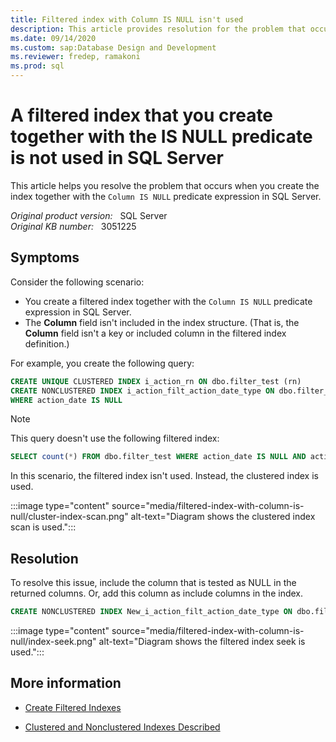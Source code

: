 ```yaml
---
title: Filtered index with Column IS NULL isn't used
description: This article provides resolution for the problem that occurs when you create the filtered index together with the Column IS NULL predicate expression in Microsoft SQL Server.
ms.date: 09/14/2020
ms.custom: sap:Database Design and Development
ms.reviewer: fredep, ramakoni
ms.prod: sql
---
```


# A filtered index that you create together with the IS NULL predicate is not used in SQL Server

This article helps you resolve the problem that occurs when you create the index together with the `Column IS NULL` predicate expression in SQL Server.

_Original product version:_ &nbsp; SQL Server  
_Original KB number:_ &nbsp; 3051225

## Symptoms

Consider the following scenario:

- You create a filtered index together with the `Column IS NULL` predicate expression in SQL Server.
- The **Column** field isn't included in the index structure. (That is, the **Column** field isn't a key or included column in the filtered index definition.)

For example, you create the following query:

```sql
CREATE UNIQUE CLUSTERED INDEX i_action_rn ON dbo.filter_test (rn)
CREATE NONCLUSTERED INDEX i_action_filt_action_date_type ON dbo.filter_test (action_type)
WHERE action_date IS NULL
```

> [!NOTE]
> This query doesn't use the following filtered index:

```sql
SELECT count(*) FROM dbo.filter_test WHERE action_date IS NULL AND action_type=1
```

In this scenario, the filtered index isn't used. Instead, the clustered index is used.

:::image type="content" source="media/filtered-index-with-column-is-null/cluster-index-scan.png" alt-text="Diagram shows the clustered index scan is used.":::

## Resolution

To resolve this issue, include the column that is tested as NULL in the returned columns. Or, add this column as include columns in the index.

```sql
CREATE NONCLUSTERED INDEX New_i_action_filt_action_date_type ON dbo.filter_test (action_type) include (action_date) WHERE action_date IS NULL
```

:::image type="content" source="media/filtered-index-with-column-is-null/index-seek.png" alt-text="Diagram shows the filtered index seek is used.":::

## More information

- [Create Filtered Indexes](/sql/relational-databases/indexes/create-filtered-indexes)

- [Clustered and Nonclustered Indexes Described](/sql/relational-databases/indexes/clustered-and-nonclustered-indexes-described)
